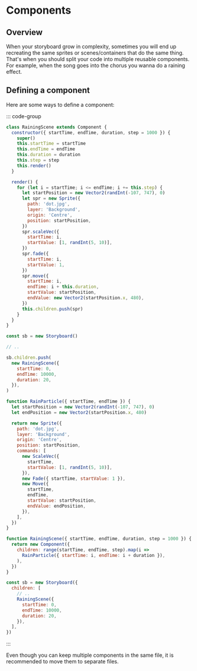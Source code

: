 # Components

## Overview

When your storyboard grow in complexity, sometimes you will end up recreating the same sprites or scenes/containers that do the same thing. That's when you should split your code into multiple reusable components. For example, when the song goes into the chorus you wanna do a raining effect.

## Defining a component

Here are some ways to define a component:

::: code-group

```js [imperative class style]
class RainingScene extends Component {
  constructor({ startTime, endTime, duration, step = 1000 }) {
    super()
    this.startTime = startTime
    this.endTime = endTime
    this.duration = duration
    this.step = step
    this.render()
  }

  render() {
    for (let i = startTime; i <= endTime; i += this.step) {
      let startPosition = new Vector2(randInt(-107, 747), 0)
      let spr = new Sprite({
        path: 'dot.jpg',
        layer: 'Background',
        origin: 'Centre',
        position: startPosition,
      })
      spr.scaleVec({
        startTime: i,
        startValue: [1, randInt(5, 10)],
      })
      spr.fade({
        startTime: i,
        startValue: 1,
      })
      spr.move({
        startTime: i,
        endTime: i + this.duration,
        startValue: startPosition,
        endValue: new Vector2(startPosition.x, 480),
      })
      this.children.push(spr)
    }
  }
}

const sb = new Storyboard()

// ..

sb.children.push(
  new RainingScene({
    startTime: 0,
    endTime: 10000,
    duration: 20,
  }),
)
```

```js [declarative function style]
function RainParticle({ startTime, endTime }) {
  let startPosition = new Vector2(randInt(-107, 747), 0)
  let endPosition = new Vector2(startPosition.x, 480)

  return new Sprite({
    path: 'dot.jpg',
    layer: 'Background',
    origin: 'Centre',
    position: startPosition,
    commands: [
      new ScaleVec({
        startTime,
        startValue: [1, randInt(5, 10)],
      }),
      new Fade({ startTime, startValue: 1 }),
      new Move({
        startTime,
        endTime,
        startValue: startPosition,
        endValue: endPosition,
      }),
    ],
  })
}

function RainingScene({ startTime, endTime, duration, step = 1000 }) {
  return new Component({
    children: range(startTime, endTime, step).map(i =>
      RainParticle({ startTime: i, endTime: i + duration }),
    ),
  })
}

const sb = new Storyboard({
  children: [
    // ..
    RainingScene({
      startTime: 0,
      endTime: 10000,
      duration: 20,
    }),
  ],
})
```

:::

Even though you can keep multiple components in the same file, it is recommended to move them to separate files.
